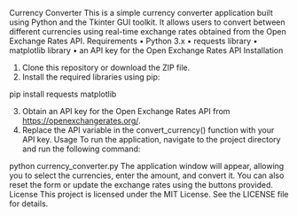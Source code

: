 Currency Converter
This is a simple currency converter application built using Python and the Tkinter GUI toolkit. It allows users to convert between different currencies using real-time exchange rates obtained from the Open Exchange Rates API.
Requirements
•	Python 3.x
•	requests library
•	matplotlib library
•	an API key for the Open Exchange Rates API
Installation
1.	Clone this repository or download the ZIP file.
2.	Install the required libraries using pip:

pip install requests matplotlib

3.	Obtain an API key for the Open Exchange Rates API from https://openexchangerates.org/.
4.	Replace the API variable in the convert_currency() function with your API key.
Usage
To run the application, navigate to the project directory and run the following command:

python currency_converter.py
The application window will appear, allowing you to select the currencies, enter the amount, and convert it. You can also reset the form or update the exchange rates using the buttons provided.
License
This project is licensed under the MIT License. See the LICENSE file for details.


